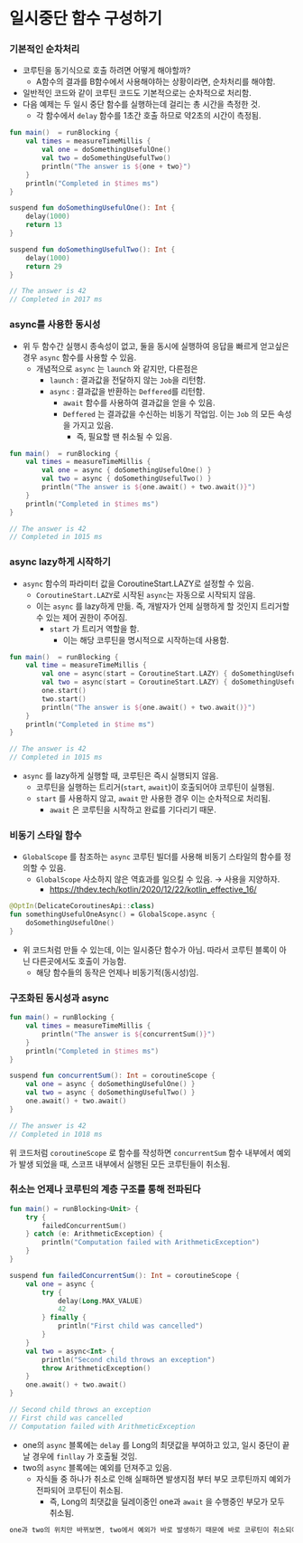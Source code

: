 # 일시중단 함수 구성하기

### 기본적인 순차처리

- 코루틴을 동기식으로 호출 하려면 어떻게 해야할까?
    - A함수의 결과를 B함수에서 사용해야하는 상황이라면, 순차처리를 해야함.
- 일반적인 코드와 같이 코루틴 코드도 기본적으로는 순차적으로 처리함.
- 다음 예제는 두 일시 중단 함수를 실행하는데 걸리는 총 시간을 측정한 것.
    - 각 함수에서 `delay` 함수를 1초간 호출 하므로 약2초의 시간이 측정됨.

```kotlin
fun main()  = runBlocking {
    val times = measureTimeMillis {
        val one = doSomethingUsefulOne()
        val two = doSomethingUsefulTwo()
        println("The answer is ${one + two}")
    }
    println("Completed in $times ms")
}

suspend fun doSomethingUsefulOne(): Int {
    delay(1000)
    return 13
}

suspend fun doSomethingUsefulTwo(): Int {
    delay(1000)
    return 29
}

// The answer is 42
// Completed in 2017 ms
```

### async를 사용한 동시성

- 위 두 함수간 실행시 종속성이 없고, 둘을 동시에 실행하여 응답을 빠르게 얻고싶은 경우 `async` 함수를 사용할 수 있음.
    - 개념적으로 `async` 는 `launch` 와 같지만, 다른점은
        - `launch` : 결과값을 전달하지 않는 `Job`을 리턴함.
        - `async` : 결과값을 반환하는 `Deffered`를 리턴함.
            - `await` 함수를 사용하여 결과값을 얻을 수 있음.
            - `Deffered` 는 결과값을 수신하는 비동기 작업임. 이는 `Job` 의 모든 속성을 가지고 있음.
                - 즉, 필요할 땐 취소될 수 있음.

```kotlin
fun main()  = runBlocking {
    val times = measureTimeMillis {
        val one = async { doSomethingUsefulOne() }
        val two = async { doSomethingUsefulTwo() }
        println("The answer is ${one.await() + two.await()}")
    }
    println("Completed in $times ms")
}

// The answer is 42
// Completed in 1015 ms
```

### async lazy하게 시작하기

- `async` 함수의 파라미터 값을 CoroutineStart.LAZY로 설정할 수 있음.
    - `CoroutineStart.LAZY`로 시작된 `async`는 자동으로 시작되지 않음.
    - 이는 `async` 를 lazy하게 만듦. 즉, 개발자가 언제 실행하게 할 것인지 트리거할 수 있는 제어 권한이 주어짐.
        - `start` 가 트리거 역할을 함.
            - 이는 해당 코루틴을 명시적으로 시작하는데 사용함.

```kotlin
fun main()  = runBlocking {
    val time = measureTimeMillis {
        val one = async(start = CoroutineStart.LAZY) { doSomethingUsefulOne() }
        val two = async(start = CoroutineStart.LAZY) { doSomethingUsefulTwo() }
        one.start() 
        two.start() 
        println("The answer is ${one.await() + two.await()}")
    }
    println("Completed in $time ms")
}

// The answer is 42
// Completed in 1015 ms
```

- `async` 를 lazy하게 실행할 때, 코루틴은 즉시 실행되지 않음.
    - 코루틴을 실행하는 트리거(`start`, `await`)이 호출되어야 코루틴이 실행됨.
    - `start` 를 사용하지 않고, `await` 만 사용한 경우 이는 순차적으로 처리됨.
        - `await` 은 코루틴을 시작하고 완료를 기다리기 때문.

### 비동기 스타일 함수

- `GlobalScope` 를 참조하는 `async` 코루틴 빌더를 사용해 비동기 스타일의 함수를 정의할 수 있음.
    - `GlobalScope` 사소하지 않은 역효과를 일으킬 수 있음. → 사용을 지양하자.
        - https://thdev.tech/kotlin/2020/12/22/kotlin_effective_16/

```kotlin
@OptIn(DelicateCoroutinesApi::class)
fun somethingUsefulOneAsync() = GlobalScope.async {
    doSomethingUsefulOne()
}
```

- 위 코드처럼 만들 수 있는데, 이는 일시중단 함수가 아님. 따라서 코루틴 블록이 아닌 다른곳에서도 호출이 가능함.
    - 해당 함수들의 동작은 언제나 비동기적(동시성)임.

### 구조화된 동시성과 async

```kotlin
fun main() = runBlocking {
    val times = measureTimeMillis {
        println("The answer is ${concurrentSum()}")
    }
    println("Completed in $times ms")
}

suspend fun concurrentSum(): Int = coroutineScope {
    val one = async { doSomethingUsefulOne() }
    val two = async { doSomethingUsefulTwo() }
    one.await() + two.await()
}

// The answer is 42
// Completed in 1018 ms
```

위 코드처럼 `coroutineScope` 로 함수를 작성하면 `concurrentSum` 함수 내부에서 예외가 발생 되었을 때, 스코프 내부에서 실행된 모든 코루틴들이 취소됨.

### 취소는 언제나 코루틴의 계층 구조를 통해 전파된다

```kotlin
fun main() = runBlocking<Unit> {
    try {
        failedConcurrentSum()
    } catch (e: ArithmeticException) {
        println("Computation failed with ArithmeticException")
    }
}

suspend fun failedConcurrentSum(): Int = coroutineScope {
    val one = async {
        try {
            delay(Long.MAX_VALUE)
            42
        } finally {
            println("First child was cancelled")
        }
    }
    val two = async<Int> {
        println("Second child throws an exception")
        throw ArithmeticException()
    }
    one.await() + two.await()
}

// Second child throws an exception
// First child was cancelled
// Computation failed with ArithmeticException
```

- one의 `async` 블록에는 `delay` 를 Long의 최댓값을 부여하고 있고, 일시 중단이 끝날 경우에 `finllay` 가 호출될 것임.
- two의 `async` 블록에는 예외를 던져주고 있음.
    - 자식들 중 하나가 취소로 인해 실패하면 발생지점 부터 부모 코루틴까지 예외가 전파되어 코루틴이 취소됨.
        - 즉, Long의 최댓값을 딜레이중인 one과 `await` 을 수행중인 부모가 모두 취소됨.
```kotlin
one과 two의 위치만 바뀌보면, two에서 예외가 바로 발생하기 때문에 바로 코루틴이 취소되어 one은 호출되지 않음.
```
